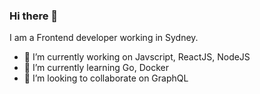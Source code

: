 ### Hi there 👋
I am a Frontend developer working in Sydney.


- 🔭 I’m currently working on Javscript, ReactJS, NodeJS
- 🌱 I’m currently learning Go, Docker
- 👯 I’m looking to collaborate on GraphQL
<!--
- 🤔 I’m looking for help with ...
- 💬 Ask me about ...
- 📫 How to reach me: ...
- 😄 Pronouns: ...
- ⚡ Fun fact: ...
-->
